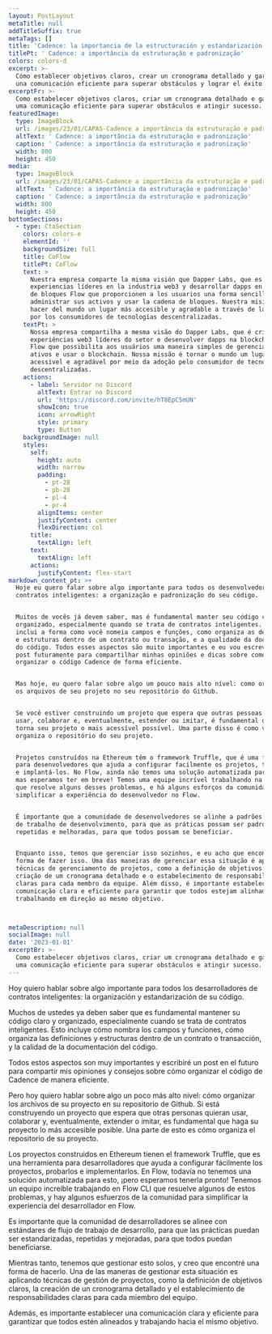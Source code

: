 ```yaml
---
layout: PostLayout
metaTitle: null
addTitleSuffix: true
metaTags: []
title: 'Cadence: la importancia de la estructuración y estandarización'
titlePt: ' Cadence: a importância da estruturação e padronização'
colors: colors-d
excerpt: >-
  Cómo establecer objetivos claros, crear un cronograma detallado y garantizar
  una comunicación eficiente para superar obstáculos y lograr el éxito.
excerptFr: >-
  Como estabelecer objetivos claros, criar um cronograma detalhado e garantir
  uma comunicação eficiente para superar obstáculos e atingir sucesso.
featuredImage:
  type: ImageBlock
  url: /images/23/01/CAPAS-Cadence a importância da estruturação e padronização.png
  altText: ' Cadence: a importância da estruturação e padronização'
  caption: ' Cadence: a importância da estruturação e padronização'
  width: 800
  height: 450
media:
  type: ImageBlock
  url: /images/23/01/CAPAS-Cadence a importância da estruturação e padronização.png
  altText: ' Cadence: a importância da estruturação e padronização'
  caption: ' Cadence: a importância da estruturação e padronização'
  width: 800
  height: 450
bottomSections:
  - type: CtaSection
    colors: colors-e
    elementId: ''
    backgroundSize: full
    title: CoFlow
    titlePt: CoFlow
    text: >
      Nuestra empresa comparte la misma visión que Dapper Labs, que es crear
      experiencias líderes en la industria web3 y desarrollar dapps en la cadena
      de bloques Flow que proporcionen a los usuarios una forma sencilla de
      administrar sus activos y usar la cadena de bloques. Nuestra misión es
      hacer del mundo un lugar más accesible y agradable a través de la adopción
      por los consumidores de tecnologías descentralizadas.
    textPt: >
      Nossa empresa compartilha a mesma visão do Dapper Labs, que é criar
      experiências web3 líderes do setor e desenvolver dapps na blockchain da
      Flow que possibilita aos usuários uma maneira simples de gerenciar seus
      ativos e usar o blockchain. Nossa missão é tornar o mundo um lugar mais
      acessível e agradável por meio da adoção pelo consumidor de tecnologias
      descentralizadas.
    actions:
      - label: Servidor no Discord
        altText: Entrar no Discord
        url: 'https://discord.com/invite/hT8EpC5mUN'
        showIcon: true
        icon: arrowRight
        style: primary
        type: Button
    backgroundImage: null
    styles:
      self:
        height: auto
        width: narrow
        padding:
          - pt-28
          - pb-28
          - pl-4
          - pr-4
        alignItems: center
        justifyContent: center
        flexDirection: col
      title:
        textAlign: left
      text:
        textAlign: left
      actions:
        justifyContent: flex-start
markdown_content_pt: >+
  Hoje eu quero falar sobre algo importante para todos os desenvolvedores de
  contratos inteligentes: a organização e padronização do seu código.


  Muitos de vocês já devem saber, mas é fundamental manter seu código claro e
  organizado, especialmente quando se trata de contratos inteligentes. Isso
  inclui a forma como você nomeia campos e funções, como organiza as definições
  e estruturas dentro de um contrato ou transação, e a qualidade da documentação
  do código. Todos esses aspectos são muito importantes e eu vou escrever um
  post futuramente para compartilhar minhas opiniões e dicas sobre como
  organizar o código Cadence de forma eficiente.


  Mas hoje, eu quero falar sobre algo um pouco mais alto nível: como organizar
  os arquivos de seu projeto no seu repositório do Github.


  Se você estiver construindo um projeto que espera que outras pessoas queiram
  usar, colaborar e, eventualmente, estender ou imitar, é fundamental que você
  torna seu projeto o mais acessível possível. Uma parte disso é como você
  organiza o repositório do seu projeto.


  Projetos construídos na Ethereum têm o framework Truffle, que é uma ferramenta
  para desenvolvedores que ajuda a configurar facilmente os projetos, testá-los
  e implantá-los. No Flow, ainda não temos uma solução automatizada para isso,
  mas esperamos ter em breve! Temos uma equipe incrível trabalhando na Flow CLI
  que resolve alguns desses problemas, e há alguns esforços da comunidade para
  simplificar a experiência do desenvolvedor no Flow.


  É importante que a comunidade de desenvolvedores se alinhe a padrões de fluxo
  de trabalho de desenvolvimento, para que as práticas possam ser padronizadas,
  repetidas e melhoradas, para que todos possam se beneficiar.


  Enquanto isso, temos que gerenciar isso sozinhos, e eu acho que encontrei uma
  forma de fazer isso. Uma das maneiras de gerenciar essa situação é aplicando
  técnicas de gerenciamento de projetos, como a definição de objetivos claros, a
  criação de um cronograma detalhado e o estabelecimento de responsabilidades
  claras para cada membro da equipe. Além disso, é importante estabelecer uma
  comunicação clara e eficiente para garantir que todos estejam alinhados e
  trabalhando em direção ao mesmo objetivo.



metaDescription: null
socialImage: null
date: '2023-01-01'
excerptBr: >-
  Como estabelecer objetivos claros, criar um cronograma detalhado e garantir
  uma comunicação eficiente para superar obstáculos e atingir sucesso.
---
```

Hoy quiero hablar sobre algo importante para todos los desarrolladores de contratos inteligentes: la organización y estandarización de su código.


Muchos de ustedes ya deben saber que es fundamental mantener su código claro y organizado, especialmente cuando se trata de contratos inteligentes. Esto incluye cómo nombra los campos y funciones, cómo organiza las definiciones y estructuras dentro de un contrato o transacción, y la calidad de la documentación del código.&#x20;

Todos estos aspectos son muy importantes y escribiré un post en el futuro para compartir mis opiniones y consejos sobre cómo organizar el código de Cadence de manera eficiente.


Pero hoy quiero hablar sobre algo un poco más alto nivel: cómo organizar los archivos de su proyecto en su repositorio de Github.
Si está construyendo un proyecto que espera que otras personas quieran usar, colaborar y, eventualmente, extender o imitar, es fundamental que haga su proyecto lo más accesible posible. Una parte de esto es cómo organiza el repositorio de su proyecto.


Los proyectos construidos en Ethereum tienen el framework Truffle, que es una herramienta para desarrolladores que ayuda a configurar fácilmente los proyectos, probarlos e implementarlos. En Flow, todavía no tenemos una solución automatizada para esto, ¡pero esperamos tenerla pronto! Tenemos un equipo increíble trabajando en Flow CLI que resuelve algunos de estos problemas, y hay algunos esfuerzos de la comunidad para simplificar la experiencia del desarrollador en Flow.


Es importante que la comunidad de desarrolladores se alinee con estándares de flujo de trabajo de desarrollo, para que las prácticas puedan ser estandarizadas, repetidas y mejoradas, para que todos puedan beneficiarse.


Mientras tanto, tenemos que gestionar esto solos, y creo que encontré una forma de hacerlo. Una de las maneras de gestionar esta situación es aplicando técnicas de gestión de proyectos, como la definición de objetivos claros, la creación de un cronograma detallado y el establecimiento de responsabilidades claras para cada miembro del equipo.&#x20;

Además, es importante establecer una comunicación clara y eficiente para garantizar que todos estén alineados y trabajando hacia el mismo objetivo.
